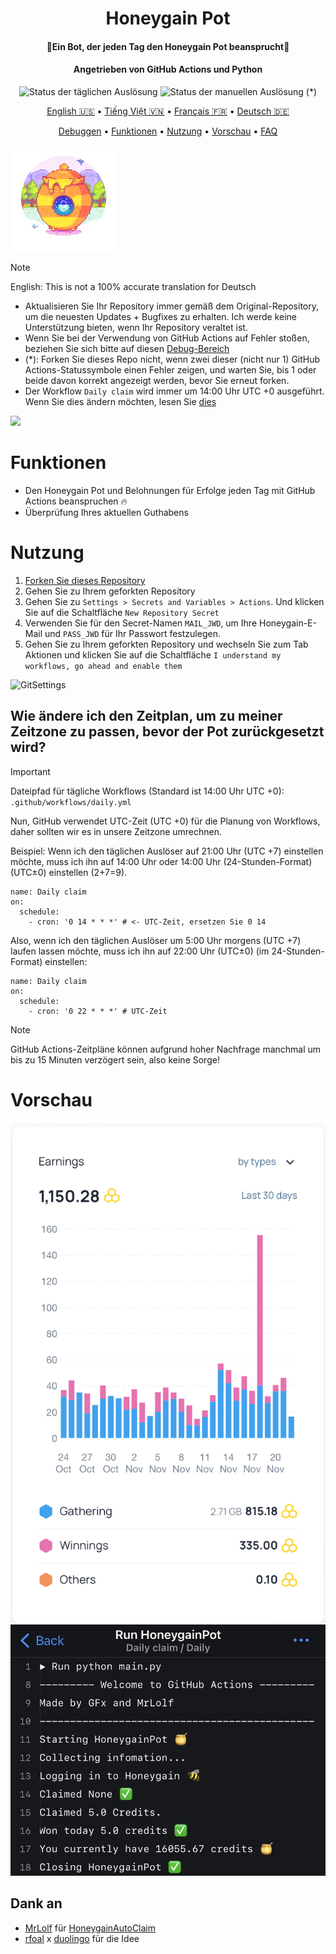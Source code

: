 <h1 align="center">Honeygain Pot</h1>
<h4 align="center">🐝Ein Bot, der jeden Tag den Honeygain Pot beansprucht🍯</h4>
<h4 align="center">Angetrieben von GitHub Actions und Python</h4>
<p align="center">
<img alt="Status der täglichen Auslösung" src="https://github.com/gorouflex/HoneygainPot/actions/workflows/daily.yml/badge.svg">
<img alt="Status der manuellen Auslösung" src="https://github.com/gorouflex/HoneygainPot/actions/workflows/manual.yml/badge.svg"> (*)
<p align="center">
  <a href="https://github.com/gorouflex/HoneygainPot/">English 🇺🇸</a>
  •
  <a href="README-vn.md">Tiếng Việt 🇻🇳</a>
  •
  <a href="README-fr.md">Français 🇫🇷</a>
  •
  <a href="README-de.md">Deutsch 🇩🇪</a>
<p align="center">
  <a href="Debug.md">Debuggen</a>     
  •
  <a href="#funktionen">Funktionen</a>
  •
  <a href="#Nutzung">Nutzung</a> 
  •
  <a href="#vorschau">Vorschau</a>
  •
  <a href="FAQ.md">FAQ</a> 
</p>
 <p align="left">
   
<img src="Img/Logo.png"               
     width="170" 
     height="170"></p>
    
> [!NOTE]
> English: This is not a 100% accurate translation for Deutsch
> - Aktualisieren Sie Ihr Repository immer gemäß dem Original-Repository, um die neuesten Updates + Bugfixes zu erhalten. Ich werde keine Unterstützung bieten, wenn Ihr Repository veraltet ist.
> - Wenn Sie bei der Verwendung von GitHub Actions auf Fehler stoßen, beziehen Sie sich bitte auf diesen [Debug-Bereich](Debug.md)
> - (*): Forken Sie dieses Repo nicht, wenn zwei dieser (nicht nur 1) GitHub Actions-Statussymbole einen Fehler zeigen, und warten Sie, bis 1 oder beide davon korrekt angezeigt werden, bevor Sie erneut forken.
> - Der Workflow `Daily claim` wird immer um 14:00 Uhr UTC +0 ausgeführt. Wenn Sie dies ändern möchten, lesen Sie [dies](https://github.com/gorouflex/HoneygainPot/blob/main/README-de.md#wie-%C3%A4ndere-ich-den-zeitplan-um-zu-meiner-zeitzone-zu-passen-bevor-der-pot-zur%C3%BCckgesetzt-wird)
> <img src="https://i.imgur.com/htGeFlY.jpg">
  
# Funktionen 

- Den Honeygain Pot und Belohnungen für Erfolge jeden Tag mit GitHub Actions beanspruchen 🔥
- Überprüfung Ihres aktuellen Guthabens

# Nutzung 

  1. [Forken Sie dieses Repository](https://github.com/gorouflex/HoneygainPot/fork)
  2. Gehen Sie zu Ihrem geforkten Repository
  3. Gehen Sie zu `Settings > Secrets and Variables > Actions`. Und klicken Sie auf die Schaltfläche `New Repository Secret`
  4. Verwenden Sie für den Secret-Namen `MAIL_JWD`, um Ihre Honeygain-E-Mail und `PASS_JWD` für Ihr Passwort festzulegen.
  5. Gehen Sie zu Ihrem geforkten Repository und wechseln Sie zum Tab Aktionen und klicken Sie auf die Schaltfläche `I understand my workflows, go ahead and enable them`

![GitSettings](https://github.com/gorouflex/HoneygainPot/assets/98001973/d8d33621-5717-488d-9a80-6db395c8ac9d)

## Wie ändere ich den Zeitplan, um zu meiner Zeitzone zu passen, bevor der Pot zurückgesetzt wird?

> [!IMPORTANT]
Dateipfad für tägliche Workflows (Standard ist 14:00 Uhr UTC +0): `.github/workflows/daily.yml`

Nun, GitHub verwendet UTC-Zeit (UTC +0) für die Planung von Workflows, daher sollten wir es in unsere Zeitzone umrechnen.

Beispiel: Wenn ich den täglichen Auslöser auf 21:00 Uhr (UTC +7) einstellen möchte, muss ich ihn auf 14:00 Uhr oder 14:00 Uhr (24-Stunden-Format) (UTC±0) einstellen (2+7=9).

```
name: Daily claim
on:
  schedule:
    - cron: '0 14 * * *' # <- UTC-Zeit, ersetzen Sie 0 14
```
Also, wenn ich den täglichen Auslöser um 5:00 Uhr morgens (UTC +7) laufen lassen möchte, muss ich ihn auf 22:00 Uhr (UTC±0) (im 24-Stunden-Format) einstellen:
```
name: Daily claim
on:
  schedule:
    - cron: '0 22 * * *' # UTC-Zeit
```

> [!NOTE]
> GitHub Actions-Zeitpläne können aufgrund hoher Nachfrage manchmal um bis zu 15 Minuten verzögert sein, also keine Sorge!

# Vorschau

<p align="center">
  <img src="Img/preview (1).jpeg">
  <img src="Img/preview.jpeg">
</p>

## Dank an
- [MrLolf](https://github.com/MrLoLf/) für [HoneygainAutoClaim](https://github.com/MrLoLf/HoneygainAutoClaim)
- [rfoal](https://github.com/rfoel/) x [duolingo](https://github.com/rfoel/duolingo) für die Idee
